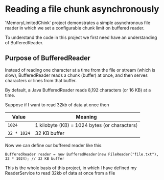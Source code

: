 # Reading a file chunk asynchronously

'MemoryLimitedChink' project demonstrates a simple asynchronous file reader in which we set a configurable chunk limit on buffered reader.

To understand the code in this project we first need have an understanding of BufferedReader.

## Purpose of BufferedReader

Instead of reading one character at a time from the file or stream (which is slow), 
BufferedReader reads a chunk (buffer) at once, and then serves characters or lines from that buffer.

By default, a Java BufferedReader reads 8,192 characters (or 16 KB) at a time.

Suppose if I want to read 32kb of data at once then

| Value       | Meaning                                      |
| ----------- | -------------------------------------------- |
| `1024`      | 1 kilobyte (KB) = 1024 bytes (or characters) |
| `32 * 1024` | 32 KB buffer                                 |

Now we can define our buffered reader like this

```
BufferedReader reader = new BufferedReader(new FileReader("file.txt"), 32 * 1024); // 32 KB buffer
```

This is the whole basis of this project, in which I have defined my ReaderService to read 32kb of data at once from a file

